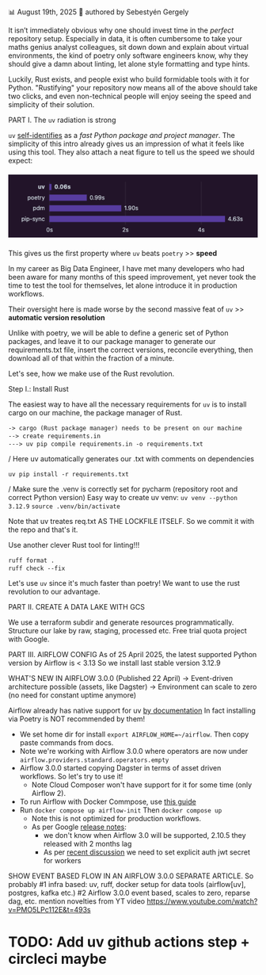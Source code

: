 📊 August 19th, 2025 
📝 authored by Sebestyén Gergely 

It isn’t immediately obvious why one should invest time in the *perfect* repository setup. 
Especially in data, it is often cumbersome to take your maths genius analyst colleagues, sit down 
down and explain about virtual environments, the kind of poetry only software engineers know, why they should give a damn about 
linting, let alone style formatting and type hints.

Luckily, Rust exists, and people exist who build formidable tools with it for Python.
"Rustifying" your repository now means all of the above should take two clicks, and even non-technical people will enjoy
seeing the speed and simplicity of their solution.

PART I. The `uv` radiation is strong

`uv` [self-identifies](https://docs.astral.sh/uv/) as a *fast Python package and project manager*. The simplicity of this
intro already gives us an impression of what it feels like using this tool. They also attach a neat figure to tell us the speed we should expect:

<div style="text-align: center; margin: 20px 0;">
  <img src="assets/uv_chart.png" alt="Alt text" style="max-width: 100%; height: auto;">
</div>

This gives us the first property where `uv` beats `poetry` >> **speed**

In my career as Big Data Engineer, I have met many developers who had been aware for many months of this speed improvement,
yet never took the time to test the tool for themselves, let alone introduce it in production workflows.

Their oversight here is made worse by the second massive feat of `uv` >> **automatic version resolution**

Unlike with poetry, we will be able to define a generic set of Python packages, and leave it to our package manager to generate our
requirements.txt file, insert the correct versions, reconcile everything, then download all of that within the fraction of a minute.

Let's see, how we make use of the Rust revolution.

Step I.: Install Rust

The easiest way to have all the necessary requirements for `uv` is to install cargo on our machine, the package manager of Rust.
```
-> cargo (Rust package manager) needs to be present on our machine
--> create requirements.in
---> uv pip compile requirements.in -o requirements.txt
```

/ Here uv automatically generates our .txt with comments on dependencies
```
uv pip install -r requirements.txt
```

/ Make sure the .venv is correctly set for pycharm (repository root and correct Python version)
Easy way to create uv venv: 
`uv venv --python 3.12.9`
`source .venv/bin/activate`

Note that uv treates req.txt AS THE LOCKFILE ITSELF. So we commit it with the repo and that's it.

Use another clever Rust tool for linting!!!
```
ruff format .
ruff check --fix
```

Let's use `uv` since it's much faster than poetry! 
We want to use the rust revolution to our advantage.

PART II. CREATE A DATA LAKE WITH GCS

We use a terraform subdir and generate resources programmatically.
Structure our lake by raw, staging, processed etc.
Free trial quota project with Google.

PART III. AIRFLOW CONFIG
As of 25 April 2025, the latest supported Python version by Airflow is < 3.13
So we install last stable version 3.12.9

WHAT'S NEW IN AIRFLOW 3.0.0 (Published 22 April)
-> Event-driven architecture possible (assets, like Dagster)
-> Environment can scale to zero (no need for constant uptime anymore) 

Airflow already has native support for uv [by documentation](https://airflow.apache.org/docs/apache-airflow/stable/start.html)
In fact installing via Poetry is NOT recommended by them!

- We set home dir for install `export AIRFLOW_HOME=~/airflow`. Then copy paste commands from docs.
- Note we're working with Airflow 3.0.0 where operators are now under `airflow.providers.standard.operators.empty`
- Airflow 3.0.0 started copying Dagster in terms of asset driven workflows. So let's try to use it! 
  - Note Cloud Composer won't have support for it for some time (only Airflow 2).
- To run Airflow with Docker Commpose, use [this guide](https://airflow.apache.org/docs/apache-airflow/stable/howto/docker-compose/index.html)
- Run `docker compose up airflow-init` Then `docker compose up`
  - Note this is not optimized for production workflows.
  - As per Google [release notes](https://cloud.google.com/composer/docs/release-notes):
    - we don't know when Airflow 3.0 will be supported, 2.10.5 they released with 2 months lag
    - As per [recent discussion](https://github.com/apache/airflow/issues/49646) we need to set explicit auth jwt secret for workers

SHOW EVENT BASED FLOW IN AN AIRFLOW 3.0.0 SEPARATE ARTICLE.
So probably
#1 infra based: uv, ruff, docker setup for data tools (airflow[uv], postgres, kafka etc.)
#2 Airflow 3.0.0 event based, scales to zero, reparse dag, etc. mention novelties from YT video
https://www.youtube.com/watch?v=PMO5LPc112E&t=493s


# TODO: Add uv github actions step + circleci maybe